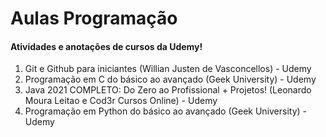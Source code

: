 # Aulas Programação

#### Atividades e anotações de cursos da Udemy!

1. Git e Github para iniciantes (Willian Justen de Vasconcellos) - Udemy
2. Programação em C do básico ao avançado (Geek University) - Udemy
3. Java 2021 COMPLETO: Do Zero ao Profissional + Projetos! (Leonardo Moura Leitao e Cod3r Cursos Online) - Udemy
4. Programação em Python do básico ao avançado (Geek University) - Udemy

